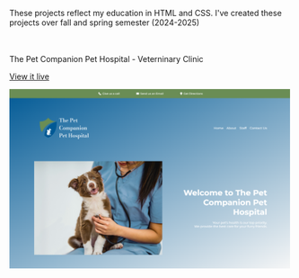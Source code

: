 These projects reflect my education in HTML and CSS. I've created these projects over fall and spring semester (2024-2025)
<br>
<br>
<br>

The Pet Companion Pet Hospital - Veterninary Clinic

<a href="https://petcompanionpethospital.netlify.app/">View it live</a>

<img src="petcompanion.png" width="500px" height="auto">

